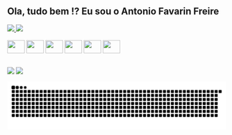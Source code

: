 ## Ola, tudo bem !? Eu sou o Antonio Favarin Freire

<div>
  <a href="https://github.com/antoniofavarinfreire/">
    <img height ="180em" src="https://github-readme-stats.vercel.app/api?username=antoniofavarinfreire&show_icons=true&count_private=true&theme=blue-green" />
    <img height ="180em" src="https://github-readme-stats.vercel.app/api/top-langs/?username=antoniofavarinfreire&hide=TeX&layout=compact&theme=blue-green" />
  </a>
</div>
<div style="display: inline_block"><br>
    <img aling="center" height="30" width="40" src="https://cdn.jsdelivr.net/gh/devicons/devicon/icons/html5/html5-original.svg" />
    <img aling="center" height="30" width="40" src="https://cdn.jsdelivr.net/gh/devicons/devicon/icons/css3/css3-original.svg" />
    <img aling="center" height="30" width="40" src="https://cdn.jsdelivr.net/gh/devicons/devicon/icons/javascript/javascript-original.svg" />
    <img aling="center" height="30" width="40" src="https://cdn.jsdelivr.net/gh/devicons/devicon/icons/php/php-original.svg" />
    <img aling="center" height="30" width="40" src="https://cdn.jsdelivr.net/gh/devicons/devicon/icons/react/react-original.svg" />
    <img aling="center" height="30" width="40" src="https://cdn.jsdelivr.net/gh/devicons/devicon/icons/wordpress/wordpress-plain.svg" />
</div>

##

<div>
  <a href = "favarinfreire@hotmail.com"><img src="https://img.shields.io/badge/Microsoft_Outlook-0078D4?style=for-the-badge&logo=microsoft-outlook&logoColor=white" target="_blank"></a>
     <a href="https://www.linkedin.com/in/antonio-favarin-freire-5064771a2/" target="_blank"><img src="https://img.shields.io/badge/-LinkedIn-%230077B5?style=for-the-badge&logo=linkedin&logoColor=white" target="_blank"></a> 
  
![Snake animation](https://github.com/antoniofavarinfreire/antoniofavarinfreire/blob/output/github-contribution-grid-snake.svg)
   

</div>

##

